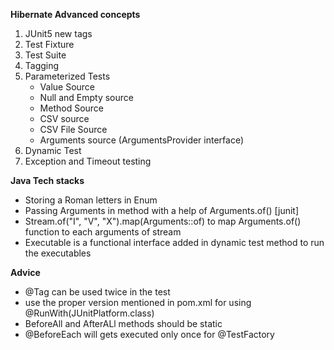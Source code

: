 **Hibernate Advanced concepts**
1. JUnit5 new tags
2. Test Fixture
3. Test Suite
4. Tagging
5. Parameterized Tests
	- Value Source
	- Null and Empty source
	- Method Source
	- CSV source
	- CSV File Source
	- Arguments source (ArgumentsProvider interface)
6. Dynamic Test
7. Exception and Timeout testing


**Java Tech stacks**
- Storing a Roman letters in Enum
- Passing Arguments in method with a help of Arguments.of()  [junit]
- Stream.of("I", "V", "X").map(Arguments::of) to map Arguments.of() function to each arguments of stream
- Executable is a functional interface added in dynamic test method to run the executables

**Advice**
- @Tag can be used twice in the test
- use the proper version mentioned in pom.xml for using @RunWith(JUnitPlatform.class)
- BeforeAll and AfterALl methods should be static
- @BeforeEach will gets executed only once for @TestFactory